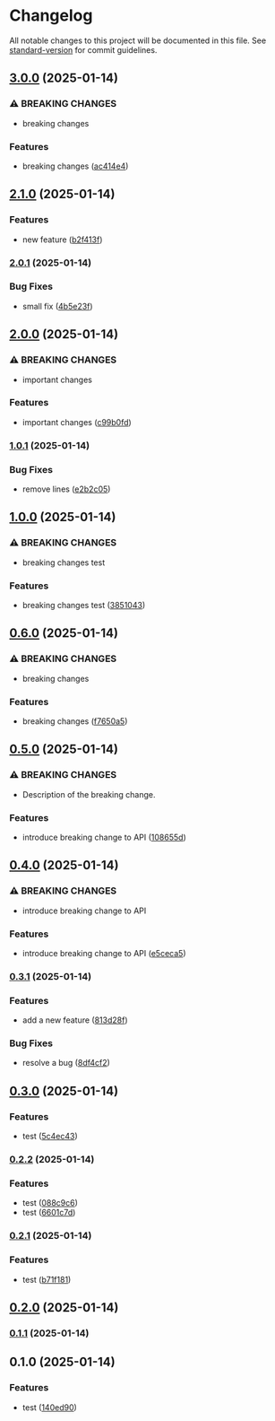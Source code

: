 # Changelog

All notable changes to this project will be documented in this file. See [standard-version](https://github.com/conventional-changelog/standard-version) for commit guidelines.

## [3.0.0](https://github.com/mokkapps/changelog-generator-demo/compare/v2.1.0...v3.0.0) (2025-01-14)


### ⚠ BREAKING CHANGES

* breaking changes

### Features

* breaking changes ([ac414e4](https://github.com/mokkapps/changelog-generator-demo/commits/ac414e411bb996e61e5ebc38a5132c01ac30103e))

## [2.1.0](https://github.com/mokkapps/changelog-generator-demo/compare/v2.0.1...v2.1.0) (2025-01-14)

### Features

- new feature ([b2f413f](https://github.com/mokkapps/changelog-generator-demo/commits/b2f413fc1bbf30da8e7061b3595f4a3f0cc20506))

### [2.0.1](https://github.com/mokkapps/changelog-generator-demo/compare/v2.0.0...v2.0.1) (2025-01-14)

### Bug Fixes

- small fix ([4b5e23f](https://github.com/mokkapps/changelog-generator-demo/commits/4b5e23f52317f92543dc2f457c94eb3e48320f00))

## [2.0.0](https://github.com/mokkapps/changelog-generator-demo/compare/v1.0.1...v2.0.0) (2025-01-14)

### ⚠ BREAKING CHANGES

- important changes

### Features

- important changes ([c99b0fd](https://github.com/mokkapps/changelog-generator-demo/commits/c99b0fd6d550f701b98d770338cc6558732f3ea7))

### [1.0.1](https://github.com/mokkapps/changelog-generator-demo/compare/v1.0.0...v1.0.1) (2025-01-14)

### Bug Fixes

- remove lines ([e2b2c05](https://github.com/mokkapps/changelog-generator-demo/commits/e2b2c0540e797b1ede3f806eb64c285ea08a6f0a))

## [1.0.0](https://github.com/mokkapps/changelog-generator-demo/compare/v0.6.0...v1.0.0) (2025-01-14)

### ⚠ BREAKING CHANGES

- breaking changes test

### Features

- breaking changes test ([3851043](https://github.com/mokkapps/changelog-generator-demo/commits/38510434dcffa6c19c95d575f8cbe91edf4ad6f4))

## [0.6.0](https://github.com/mokkapps/changelog-generator-demo/compare/v0.5.0...v0.6.0) (2025-01-14)

### ⚠ BREAKING CHANGES

- breaking changes

### Features

- breaking changes ([f7650a5](https://github.com/mokkapps/changelog-generator-demo/commits/f7650a5747c470fee7b34c9c7fd170b43f2b09a6))

## [0.5.0](https://github.com/mokkapps/changelog-generator-demo/compare/v0.4.0...v0.5.0) (2025-01-14)

### ⚠ BREAKING CHANGES

- Description of the breaking change.

### Features

- introduce breaking change to API ([108655d](https://github.com/mokkapps/changelog-generator-demo/commits/108655d2fff1064dd4f9a41ea2d869abf501bf2d))

## [0.4.0](https://github.com/mokkapps/changelog-generator-demo/compare/v0.3.1...v0.4.0) (2025-01-14)

### ⚠ BREAKING CHANGES

- introduce breaking change to API

### Features

- introduce breaking change to API ([e5ceca5](https://github.com/mokkapps/changelog-generator-demo/commits/e5ceca57dc0421bbe31c172976cec7928649e78e))

### [0.3.1](https://github.com/mokkapps/changelog-generator-demo/compare/v0.3.0...v0.3.1) (2025-01-14)

### Features

- add a new feature ([813d28f](https://github.com/mokkapps/changelog-generator-demo/commits/813d28f347dd12f566591ffbcea7565d168b6865))

### Bug Fixes

- resolve a bug ([8df4cf2](https://github.com/mokkapps/changelog-generator-demo/commits/8df4cf20fdb89a204706100bf57445be0b2e5226))

## [0.3.0](https://github.com/mokkapps/changelog-generator-demo/compare/v0.2.2...v0.3.0) (2025-01-14)

### Features

- test ([5c4ec43](https://github.com/mokkapps/changelog-generator-demo/commits/5c4ec436068164bf8b2fde14304637558b1facaa))

### [0.2.2](https://github.com/mokkapps/changelog-generator-demo/compare/v0.2.1...v0.2.2) (2025-01-14)

### Features

- test ([088c9c6](https://github.com/mokkapps/changelog-generator-demo/commits/088c9c68a9c679aa8bc9a72eb7311df675d2f13b))
- test ([6601c7d](https://github.com/mokkapps/changelog-generator-demo/commits/6601c7d55ecde9a8b0596b447b1b7d4a93271046))

### [0.2.1](https://github.com/mokkapps/changelog-generator-demo/compare/v0.2.0...v0.2.1) (2025-01-14)

### Features

- test ([b71f181](https://github.com/mokkapps/changelog-generator-demo/commits/b71f1815c99cbdb3047cd0e5ec209991e2d0b306))

## [0.2.0](https://github.com/mokkapps/changelog-generator-demo/compare/v0.1.1...v0.2.0) (2025-01-14)

### [0.1.1](https://github.com/mokkapps/changelog-generator-demo/compare/v0.1.0...v0.1.1) (2025-01-14)

## 0.1.0 (2025-01-14)

### Features

- test ([140ed90](https://github.com/mokkapps/changelog-generator-demo/commits/140ed903c107e4eefd5be1fc757f8a9e527f12df))
